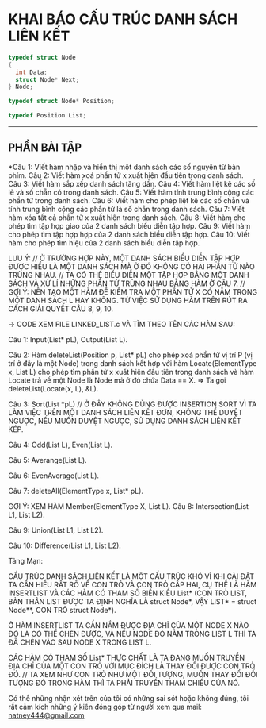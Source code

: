 # KHAI BÁO CẤU TRÚC DANH SÁCH LIÊN KẾT
```c
typedef struct Node
{
  int Data;
  struct Node* Next;
} Node;

typedef struct Node* Position;

typedef Position List;
```
________________________________________________________________________________________________________
## PHẦN BÀI TẬP

*Câu 1: Viết hàm nhập và hiển thị một danh sách các số nguyên từ bàn phím.
Câu 2: Viết hàm xoá phần tử x xuất hiện đầu tiên trong danh sách.
Câu 3: Viết hàm sắp xếp danh sách tăng dần.
Câu 4: Viết hàm liệt kê các số lẻ và số chẵn có trong danh sách.
Câu 5: Viết hàm tính trung bình cộng các phần tử trong danh sách.
Câu 6: Viết hàm cho phép liệt kê các số chẵn và tính trung bình cộng các phần tử là số chẵn trong danh sách. 
Câu 7: Viết hàm xóa tất cả phần tử x xuất hiện trong danh sách.
Câu 8: Viết hàm cho phép tìm tập hợp giao của 2 danh sách biểu diễn tập hợp.
Câu 9: Viết hàm cho phép tìm tập hợp hợp của 2 danh sách biểu diễn tập hợp.
Câu 10: Viết hàm cho phép tìm hiệu của 2 danh sách biểu diễn tập hợp.

LƯU Ý:
// Ở TRƯỜNG HỢP NÀY, MỘT DANH SÁCH BIỂU DIỄN TẬP HỢP ĐƯỢC HIỂU LÀ MỘT DANH SÁCH MÀ Ở ĐÓ KHÔNG CÓ HAI PHẦN TỬ NÀO TRÙNG NHAU.
// TA CÓ THỂ BIỂU DIỄN MỘT TẬP HỢP BẰNG MỘT DANH SÁCH VÀ XỬ LÍ NHỮNG PHẦN TỬ TRÙNG NHAU BẰNG HÀM Ở CÂU 7.
// GỢI Ý: NÊN TẠO MỘT HÀM ĐỂ KIỂM TRA MỘT PHẦN TỬ X CÓ NẰM TRONG MỘT DANH SÁCH L HAY KHÔNG. TỪ VIỆC SỬ DỤNG HÀM TRÊN RÚT RA CÁCH GIẢI QUYẾT CÂU 8, 9, 10.

-> CODE XEM FILE LINKED_LIST.c VÀ TÌM THEO TÊN CÁC HÀM SAU:

Câu 1: Input(List* pL), Output(List L).

Câu 2: Hàm deleteList(Position p, List* pL) cho phép xoá phần tử vị trí P (vị trí ở đây là một Node) trong danh sách kết hợp với hàm Locate(ElementType x, List L) cho phép tìm phần tử x xuất hiện đầu tiên trong danh sách và hàm Locate trả về một Node là Node mà ở đó chứa Data == X. 
=> Ta gọi deleteList(Locate(x, L), &L).

Câu 3: Sort(List *pL) // Ở ĐÂY KHÔNG DÙNG ĐƯỢC INSERTION SORT VÌ TA LÀM VIỆC TRÊN MỘT DANH SÁCH LIÊN KẾT ĐƠN, KHÔNG THỂ DUYỆT NGƯỢC, NẾU MUỐN DUYỆT NGƯỢC, SỬ DỤNG DANH SÁCH LIÊN KẾT KÉP.

Câu 4: Odd(List L), Even(List L).

Câu 5: Averange(List L).

Câu 6: EvenAverage(List L).

Câu 7: deleteAll(ElementType x, List* pL).

GỢI Ý: XEM HÀM Member(ElementType X, List L).
Câu 8: Intersection(List L1, List L2).

Câu 9: Union(List L1, List L2).

Câu 10: Difference(List L1, List L2).


Tảng Mạn:

CẤU TRÚC DANH SÁCH LIÊN KẾT LÀ MỘT CẤU TRÚC KHÓ VÌ KHI CÀI ĐẶT TA CẦN HIỂU RẤT RÕ VỀ CON TRỎ VÀ CON TRỎ CẤP HAI, CỤ THỂ LÀ HÀM INSERTLIST VÀ CÁC HÀM CÓ THAM SỐ BIẾN KIỂU List* (CON TRỎ LIST, BẢN THÂN LIST ĐƯỢC TA ĐỊNH NGHĨA LÀ struct Node*, VẬY LIST* = struct Node**, CON TRỎ struct Node*).

Ở HÀM INSERTLIST TA CẦN NẮM ĐƯỢC ĐỊA CHỈ CỦA MỘT NODE X NÀO ĐÓ LÀ CÓ THỂ CHÈN ĐƯỢC, VÀ NẾU NODE ĐÓ NẰM TRONG LIST L THÌ TA ĐÃ CHÈN VÀO SAU NODE X TRONG LIST L.

CÁC HÀM CÓ THAM SỐ List* THỰC CHẤT LÀ TA ĐANG MUỐN TRUYỀN ĐỊA CHỈ CỦA MỘT CON TRỎ VỚI MỤC ĐÍCH LÀ THAY ĐỔI ĐƯỢC CON TRỎ ĐÓ.
// TA XEM NHƯ CON TRỎ NHƯ MỘT ĐỐI TƯỢNG, MUỐN THAY ĐỔI ĐỐI TƯỢNG ĐÓ TRONG HÀM THÌ TA PHẢI TRUYỀN THAM CHIẾU CỦA NÓ.

Có thể những nhận xét trên của tôi có những sai sót hoặc không đúng, tôi rất cảm kích những ý kiến đóng góp từ người xem qua mail: natney444@gmail.com
